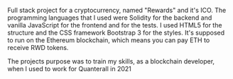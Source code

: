 Full stack project for a cryptocurrency, named "Rewards" and it's ICO. The programming languages that I used were Solidity for the backend and vanilla JavaScript for the frontend and for the tests. I used HTML5 for the structure and the CSS framework Bootstrap 3 for the styles. It's supposed to run on the Ethereum blockchain, which means you can pay ETH to receive RWD tokens.

The projects purpose was to train my skills, as a blockchain developer, when I used to work for Quanterall in 2021
